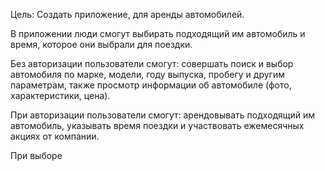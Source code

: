 Цель: Создать приложение, для аренды автомобилей.

В приложении люди смогут выбирать подходящий им автомобиль и время, которое они выбрали для поездки.

Без авторизации пользователи смогут: совершать поиск и выбор автомобиля по марке, модели, году выпуска, пробегу и другим параметрам, также просмотр информации об автомобиле (фото, характеристики, цена).

При авторизации пользователи смогут: арендовывать подходящий им автомобиль, указывать время поездки и участвовать ежемесячных акциях от компании.

При выборе 

